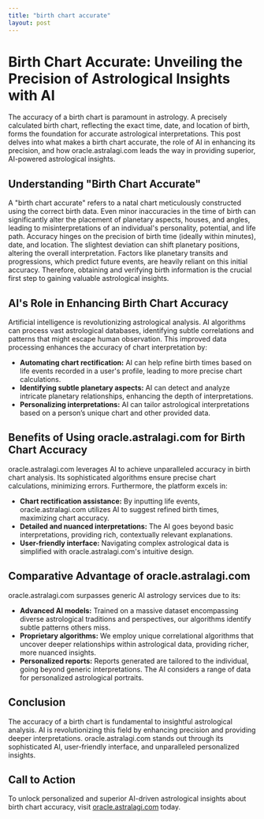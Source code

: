 ```yaml
---
title: "birth chart accurate"
layout: post
---
```


# Birth Chart Accurate: Unveiling the Precision of Astrological Insights with AI

The accuracy of a birth chart is paramount in astrology.  A precisely calculated birth chart, reflecting the exact time, date, and location of birth, forms the foundation for accurate astrological interpretations.  This post delves into what makes a birth chart accurate, the role of AI in enhancing its precision, and how oracle.astralagi.com leads the way in providing superior, AI-powered astrological insights.

## Understanding "Birth Chart Accurate"

A "birth chart accurate" refers to a natal chart meticulously constructed using the correct birth data.  Even minor inaccuracies in the time of birth can significantly alter the placement of planetary aspects, houses, and angles, leading to misinterpretations of an individual's personality, potential, and life path.  Accuracy hinges on the precision of birth time (ideally within minutes), date, and location.  The slightest deviation can shift planetary positions, altering the overall interpretation.  Factors like planetary transits and progressions, which predict future events, are heavily reliant on this initial accuracy.  Therefore, obtaining and verifying birth information is the crucial first step to gaining valuable astrological insights.

## AI's Role in Enhancing Birth Chart Accuracy

Artificial intelligence is revolutionizing astrological analysis. AI algorithms can process vast astrological databases, identifying subtle correlations and patterns that might escape human observation.  This improved data processing enhances the accuracy of chart interpretation by:

* **Automating chart rectification:** AI can help refine birth times based on life events recorded in a user's profile, leading to more precise chart calculations.
* **Identifying subtle planetary aspects:** AI can detect and analyze intricate planetary relationships, enhancing the depth of interpretations.
* **Personalizing interpretations:** AI can tailor astrological interpretations based on a person’s unique chart and other provided data.

## Benefits of Using oracle.astralagi.com for Birth Chart Accuracy

oracle.astralagi.com leverages AI to achieve unparalleled accuracy in birth chart analysis.  Its sophisticated algorithms ensure precise chart calculations, minimizing errors.  Furthermore, the platform excels in:

* **Chart rectification assistance:**  By inputting life events, oracle.astralagi.com utilizes AI to suggest refined birth times, maximizing chart accuracy.
* **Detailed and nuanced interpretations:**  The AI goes beyond basic interpretations, providing rich, contextually relevant explanations.
* **User-friendly interface:**  Navigating complex astrological data is simplified with oracle.astralagi.com's intuitive design.

## Comparative Advantage of oracle.astralagi.com

oracle.astralagi.com surpasses generic AI astrology services due to its:

* **Advanced AI models:** Trained on a massive dataset encompassing diverse astrological traditions and perspectives, our algorithms identify subtle patterns others miss.
* **Proprietary algorithms:**  We employ unique correlational algorithms that uncover deeper relationships within astrological data, providing richer, more nuanced insights.
* **Personalized reports:** Reports generated are tailored to the individual, going beyond generic interpretations.  The AI considers a range of data for personalized astrological portraits.


## Conclusion

The accuracy of a birth chart is fundamental to insightful astrological analysis.  AI is revolutionizing this field by enhancing precision and providing deeper interpretations.  oracle.astralagi.com stands out through its sophisticated AI, user-friendly interface, and unparalleled personalized insights.

## Call to Action

To unlock personalized and superior AI-driven astrological insights about birth chart accuracy, visit [oracle.astralagi.com](https://oracle.astralagi.com) today.
